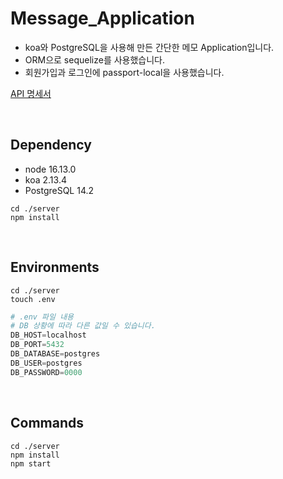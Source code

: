 # Message_Application
- koa와 PostgreSQL을 사용해 만든 간단한 메모 Application입니다.
- ORM으로 sequelize를 사용했습니다.
- 회원가입과 로그인에 passport-local을 사용했습니다.

[API 명세서](https://www.postman.com/power-egg/workspace/publicworkspace/collection/12433390-7cb64de7-bb65-4f05-9fac-3a6ed3315230?action=share&creator=12433390)

<br>

## Dependency
- node 16.13.0
- koa 2.13.4
- PostgreSQL 14.2
```shell
cd ./server
npm install
```

<br>

## Environments
```shell
cd ./server
touch .env
```
```python
# .env 파일 내용
# DB 상황에 따라 다른 값일 수 있습니다.
DB_HOST=localhost
DB_PORT=5432
DB_DATABASE=postgres
DB_USER=postgres
DB_PASSWORD=0000
```

<br>

## Commands
```shell
cd ./server
npm install
npm start
```